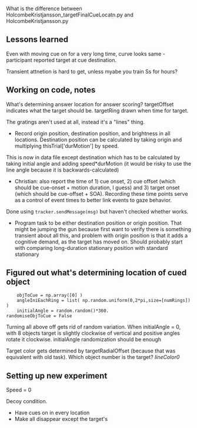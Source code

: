 What is the difference between HolcombeKristjansson_targetFinalCueLocatn.py and HolcombeKristjansson.py

## Lessons learned

Even with moving cue on for a very long time, curve looks same - participant reported target at cue destination.

Transient attnetion is hard to get, unless myabe you train Ss for hours?


## Working on code, notes

What's determining answer location for answer scoring?
targetOffset indicates what the target should be. targetRing drawn when time for target.

The gratings aren't used at all, instead it's a "lines" thing.

* Record origin position, destination position, and brightness in all locations. Destination position can be calculated by taking origin and multiplying thisTrial['durMotion'] by speed.

This is now in data file except destination which has to be calculated by taking initial angle and adding speed*durMotion (it would be risky to use the line angle because it is backwards-calculated)

* Christian: also report the time of 1) cue onset, 2) cue offset (which should be cue-onset + motion duration, I guess) and 3) target onset (which should be cue-offset + SOA). Recording these time points serve as a control of event times to better link events to gaze behavior. 

Done using     `tracker.sendMessage(msg)` but haven't checked whether works.

* Program task to be either destination position or origin position.
That might be jumping the gun because first want to verify there is something transient about all this, and problem with origin position is that it adds a cognitive demand, as the target has moved on.
Should probably start with comparing long-duration stationary position with standard stationary

## Figured out what's determining location of cued object
        objToCue = np.array([0] )
        angleIniEachRing = list( np.random.uniform(0,2*pi,size=[numRings]) )
        initialAngle = random.random()*360.
	randomiseObjToCue = False

Turning all above off gets rid of random variation.
When initialAngle = 0, with 8 objects target is slightly clockwise of vertical and positive angles rotate it clockwise.  initialAngle randomization should be enough


Target color gets determined by targetRadialOffset (because that was equivalent with old task).
Which object number is the target? *lineColor0*

## Setting up new experiment

Speed = 0

Decoy condition. 
* Have cues on in every location
* Make all disappear except the target's

